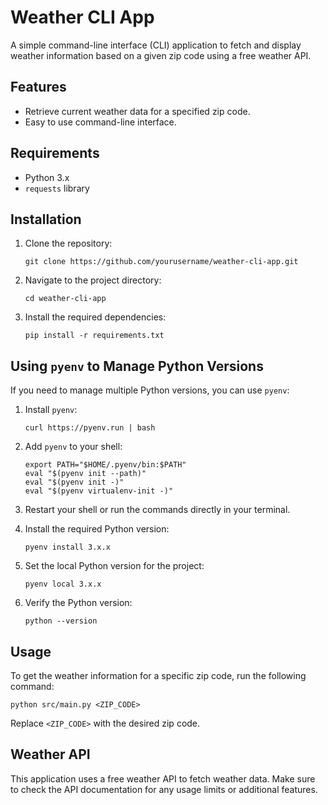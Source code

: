 # Weather CLI App

A simple command-line interface (CLI) application to fetch and display weather information based on a given zip code using a free weather API.

## Features

- Retrieve current weather data for a specified zip code.
- Easy to use command-line interface.

## Requirements

- Python 3.x
- `requests` library

## Installation

1. Clone the repository:
   ```
   git clone https://github.com/yourusername/weather-cli-app.git
   ```

2. Navigate to the project directory:
   ```
   cd weather-cli-app
   ```

3. Install the required dependencies:
   ```
   pip install -r requirements.txt
   ```

## Using `pyenv` to Manage Python Versions

If you need to manage multiple Python versions, you can use `pyenv`:

1. Install `pyenv`:
   ```
   curl https://pyenv.run | bash
   ```

2. Add `pyenv` to your shell:
   ```
   export PATH="$HOME/.pyenv/bin:$PATH"
   eval "$(pyenv init --path)"
   eval "$(pyenv init -)"
   eval "$(pyenv virtualenv-init -)"
   ```

3. Restart your shell or run the commands directly in your terminal.

4. Install the required Python version:
   ```
   pyenv install 3.x.x
   ```

5. Set the local Python version for the project:
   ```
   pyenv local 3.x.x
   ```

6. Verify the Python version:
   ```
   python --version
   ```

## Usage

To get the weather information for a specific zip code, run the following command:

```
python src/main.py <ZIP_CODE>
```

Replace `<ZIP_CODE>` with the desired zip code.

## Weather API

This application uses a free weather API to fetch weather data. Make sure to check the API documentation for any usage limits or additional features.